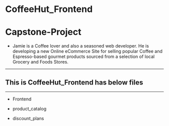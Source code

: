 # CoffeeHut_Frontend
# Capstone-Project

- Jamie is a Coffee lover and also a seasoned web developer. He is developing a new Online eCommerce Site for selling popular Coffee and Espresso-based gourmet products sourced from a selection of local Grocery and Foods Stores.
---
 ## This is CoffeeHut_Frontend has below files
 ---
 
 - Frontend

- product_catalog
- discount_plans
